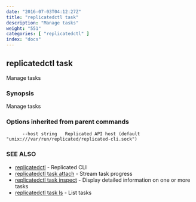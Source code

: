 ```yaml
---
date: "2016-07-03T04:12:27Z"
title: "replicatedctl task"
description: "Manage tasks"
weight: "551"
categories: [ "replicatedctl" ]
index: "docs"
---
```


## replicatedctl task

Manage tasks

### Synopsis


Manage tasks

### Options inherited from parent commands

```
      --host string   Replicated API host (default "unix:///var/run/replicated/replicated-cli.sock")
```

### SEE ALSO
* [replicatedctl](/api/replicatedctl/)	 - Replicated CLI
* [replicatedctl task attach](/api/replicatedctl/replicatedctl_task_attach/)	 - Stream task progress
* [replicatedctl task inspect](/api/replicatedctl/replicatedctl_task_inspect/)	 - Display detailed information on one or more tasks
* [replicatedctl task ls](/api/replicatedctl/replicatedctl_task_ls/)	 - List tasks

